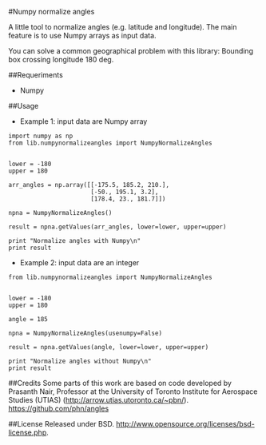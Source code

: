 #Numpy normalize angles

A little tool to normalize angles (e.g. latitude and longitude). 
The main feature is to use Numpy arrays as input data.

You can solve a common geographical problem with this library: Bounding box crossing longitude 180 deg.

##Requeriments
* Numpy

##Usage
* Example 1: input data are Numpy array
```
import numpy as np
from lib.numpynormalizeangles import NumpyNormalizeAngles


lower = -180
upper = 180

arr_angles = np.array([[-175.5, 185.2, 210.],
                       [-50., 195.1, 3.2],
                       [178.4, 23., 181.7]])

npna = NumpyNormalizeAngles()

result = npna.getValues(arr_angles, lower=lower, upper=upper)

print "Normalize angles with Numpy\n"
print result
``` 

* Example 2: input data are an integer
```
from lib.numpynormalizeangles import NumpyNormalizeAngles


lower = -180
upper = 180

angle = 185

npna = NumpyNormalizeAngles(usenumpy=False)

result = npna.getValues(angle, lower=lower, upper=upper)

print "Normalize angles without Numpy\n"
print result
```


##Credits
Some parts of this work are based on code developed by Prasanth Nair, Professor at the University of Toronto Institute for Aerospace Studies (UTIAS) (http://arrow.utias.utoronto.ca/~pbn/).
https://github.com/phn/angles


##License
Released under BSD.
http://www.opensource.org/licenses/bsd-license.php.

